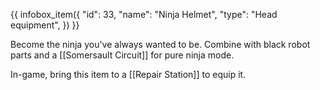 {{ infobox_item({
	"id": 33,
	"name": "Ninja Helmet",
	"type": "Head equipment",
}) }}

Become the ninja you've always wanted to be. Combine with black robot parts and a [[Somersault Circuit]] for pure ninja mode.

In-game, bring this item to a [[Repair Station]] to equip it.
